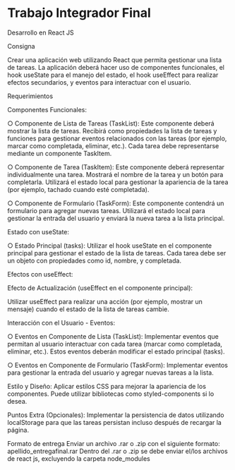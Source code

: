 # Trabajo Integrador Final

Desarrollo en React JS

Consigna

Crear una aplicación web utilizando React que permita gestionar una lista de tareas. La
aplicación deberá hacer uso de componentes funcionales, el hook useState para el manejo del
estado, el hook useEffect para realizar efectos secundarios, y eventos para interactuar con el
usuario.

Requerimientos

Componentes Funcionales:

○ Componente de Lista de Tareas (TaskList):
Este componente deberá mostrar la lista de tareas.
Recibirá como propiedades la lista de tareas y funciones para gestionar eventos
relacionados con las tareas (por ejemplo, marcar como completada, eliminar, etc.).
Cada tarea debe representarse mediante un componente TaskItem.

○ Componente de Tarea (TaskItem):
Este componente deberá representar individualmente una tarea.
Mostrará el nombre de la tarea y un botón para completarla.
Utilizará el estado local para gestionar la apariencia de la tarea (por ejemplo, tachado
cuando esté completada).

○ Componente de Formulario (TaskForm):
Este componente contendrá un formulario para agregar nuevas tareas.
Utilizará el estado local para gestionar la entrada del usuario y enviará la nueva tarea a
la lista principal.

Estado con useState:

○ Estado Principal (tasks):
Utilizar el hook useState en el componente principal para gestionar el estado de la lista
de tareas.
Cada tarea debe ser un objeto con propiedades como id, nombre, y completada.

Efectos con useEffect:

Efecto de Actualización (useEffect en el componente principal):

Utilizar useEffect para realizar una acción (por ejemplo, mostrar un mensaje) cuando el
estado de la lista de tareas cambie.

Interacción con el Usuario - Eventos:

○ Eventos en Componente de Lista (TaskList):
Implementar eventos que permitan al usuario interactuar con cada tarea (marcar
como completada, eliminar, etc.).
Estos eventos deberán modificar el estado principal (tasks).

○ Eventos en Componente de Formulario (TaskForm):
Implementar eventos para gestionar la entrada del usuario y agregar nuevas tareas a
la lista.

Estilo y Diseño:
Aplicar estilos CSS para mejorar la apariencia de los componentes. Puede utilizar
bibliotecas como styled-components si lo desea.

Puntos Extra (Opcionales):
Implementar la persistencia de datos utilizando localStorage para que las tareas
persistan incluso después de recargar la página.

Formato de entrega
Enviar un archivo .rar o .zip con el siguiente formato: apellido_entregafinal.rar
Dentro del .rar o .zip se debe enviar el/los archivos de react js, excluyendo la carpeta
node_modules